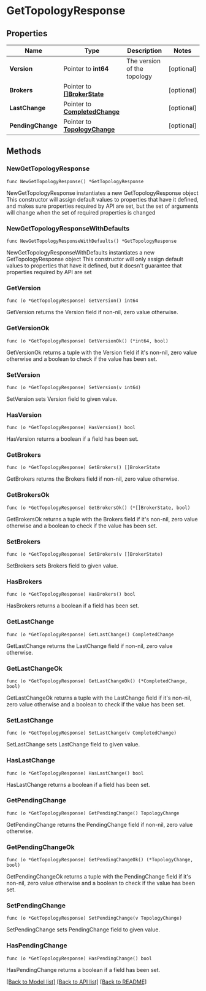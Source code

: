 # GetTopologyResponse

## Properties

Name | Type | Description | Notes
------------ | ------------- | ------------- | -------------
**Version** | Pointer to **int64** | The version of the topology | [optional] 
**Brokers** | Pointer to [**[]BrokerState**](BrokerState.md) |  | [optional] 
**LastChange** | Pointer to [**CompletedChange**](CompletedChange.md) |  | [optional] 
**PendingChange** | Pointer to [**TopologyChange**](TopologyChange.md) |  | [optional] 

## Methods

### NewGetTopologyResponse

`func NewGetTopologyResponse() *GetTopologyResponse`

NewGetTopologyResponse instantiates a new GetTopologyResponse object
This constructor will assign default values to properties that have it defined,
and makes sure properties required by API are set, but the set of arguments
will change when the set of required properties is changed

### NewGetTopologyResponseWithDefaults

`func NewGetTopologyResponseWithDefaults() *GetTopologyResponse`

NewGetTopologyResponseWithDefaults instantiates a new GetTopologyResponse object
This constructor will only assign default values to properties that have it defined,
but it doesn't guarantee that properties required by API are set

### GetVersion

`func (o *GetTopologyResponse) GetVersion() int64`

GetVersion returns the Version field if non-nil, zero value otherwise.

### GetVersionOk

`func (o *GetTopologyResponse) GetVersionOk() (*int64, bool)`

GetVersionOk returns a tuple with the Version field if it's non-nil, zero value otherwise
and a boolean to check if the value has been set.

### SetVersion

`func (o *GetTopologyResponse) SetVersion(v int64)`

SetVersion sets Version field to given value.

### HasVersion

`func (o *GetTopologyResponse) HasVersion() bool`

HasVersion returns a boolean if a field has been set.

### GetBrokers

`func (o *GetTopologyResponse) GetBrokers() []BrokerState`

GetBrokers returns the Brokers field if non-nil, zero value otherwise.

### GetBrokersOk

`func (o *GetTopologyResponse) GetBrokersOk() (*[]BrokerState, bool)`

GetBrokersOk returns a tuple with the Brokers field if it's non-nil, zero value otherwise
and a boolean to check if the value has been set.

### SetBrokers

`func (o *GetTopologyResponse) SetBrokers(v []BrokerState)`

SetBrokers sets Brokers field to given value.

### HasBrokers

`func (o *GetTopologyResponse) HasBrokers() bool`

HasBrokers returns a boolean if a field has been set.

### GetLastChange

`func (o *GetTopologyResponse) GetLastChange() CompletedChange`

GetLastChange returns the LastChange field if non-nil, zero value otherwise.

### GetLastChangeOk

`func (o *GetTopologyResponse) GetLastChangeOk() (*CompletedChange, bool)`

GetLastChangeOk returns a tuple with the LastChange field if it's non-nil, zero value otherwise
and a boolean to check if the value has been set.

### SetLastChange

`func (o *GetTopologyResponse) SetLastChange(v CompletedChange)`

SetLastChange sets LastChange field to given value.

### HasLastChange

`func (o *GetTopologyResponse) HasLastChange() bool`

HasLastChange returns a boolean if a field has been set.

### GetPendingChange

`func (o *GetTopologyResponse) GetPendingChange() TopologyChange`

GetPendingChange returns the PendingChange field if non-nil, zero value otherwise.

### GetPendingChangeOk

`func (o *GetTopologyResponse) GetPendingChangeOk() (*TopologyChange, bool)`

GetPendingChangeOk returns a tuple with the PendingChange field if it's non-nil, zero value otherwise
and a boolean to check if the value has been set.

### SetPendingChange

`func (o *GetTopologyResponse) SetPendingChange(v TopologyChange)`

SetPendingChange sets PendingChange field to given value.

### HasPendingChange

`func (o *GetTopologyResponse) HasPendingChange() bool`

HasPendingChange returns a boolean if a field has been set.


[[Back to Model list]](../README.md#documentation-for-models) [[Back to API list]](../README.md#documentation-for-api-endpoints) [[Back to README]](../README.md)


